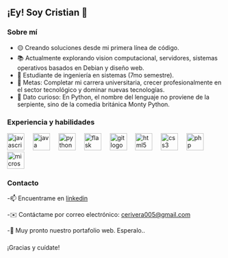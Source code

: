 ## ¡Ey! Soy Cristian 👋

### Sobre mí

- 🟡 Creando soluciones desde mi primera línea de código.
- 📚 Actualmente explorando vision computacional, servidores, sistemas operativos basados en Debian y diseño web. 
- 🧉 Estudiante de ingeniería en sistemas (7mo semestre).
- 📗 Metas: Completar mi carrera universitaria, crecer profesionalmente en el sector tecnológico y dominar nuevas tecnologías.
- 🐍 Dato curioso: En Python, el nombre del lenguaje no proviene de la serpiente, sino de la comedia británica Monty Python.

### Experiencia y habilidades

<div align="left">
  <img src="https://cdn.jsdelivr.net/gh/devicons/devicon/icons/javascript/javascript-original.svg" height="40" alt="javascript logo"  />
  <img width="12" />
  <img src="https://cdn.jsdelivr.net/gh/devicons/devicon/icons/java/java-original.svg" height="40" alt="java logo"  />
  <img width="12" />
  <img src="https://cdn.jsdelivr.net/gh/devicons/devicon/icons/python/python-original.svg" height="40" alt="python logo"  />
  <img width="12" />
  <img src="https://cdn.jsdelivr.net/gh/devicons/devicon/icons/flask/flask-original.svg" height="40" alt="flask logo"  />
  <img width="12" />
  <img src="https://cdn.jsdelivr.net/gh/devicons/devicon/icons/git/git-original.svg" height="40" alt="git logo"  />
  <img width="12" />
  <img src="https://cdn.jsdelivr.net/gh/devicons/devicon/icons/html5/html5-original.svg" height="40" alt="html5 logo"  />
  <img width="12" />
  <img src="https://cdn.jsdelivr.net/gh/devicons/devicon/icons/css3/css3-original.svg" height="40" alt="css3 logo"  />
  <img width="12" />
  <img src="https://cdn.jsdelivr.net/gh/devicons/devicon/icons/php/php-original.svg" height="40" alt="php logo"  />
  <img width="12" />
  <img src="https://cdn.jsdelivr.net/gh/devicons/devicon/icons/microsoftsqlserver/microsoftsqlserver-plain.svg" height="40" alt="microsoftsqlserver logo"  />
</div>

### Contacto

-📫 Encuentrame en <a href="https://www.linkedin.com/in/cristian-eduardo-rivera-ardila-81ba2a1b1/" rel="nofollow">linkedin</a></p>
-✉️ Contáctame por correo electrónico: <a href="mailto:cerivera005@gmail.com">cerivera005@gmail.com</a></p>
-🤖 Muy pronto nuestro portafolio web. Esperalo..

###

¡Gracias y cuídate!
